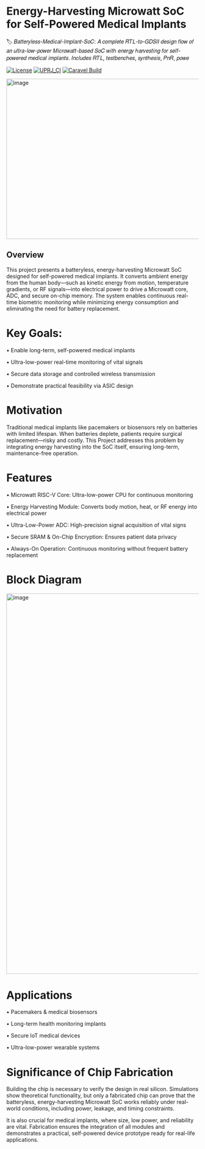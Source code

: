 # Energy-Harvesting Microwatt SoC for Self-Powered Medical Implants

🏷️ 𝐵𝑎𝑡𝑡𝑒𝑟𝑦𝑙𝑒𝑠𝑠-𝑀𝑒𝑑𝑖𝑐𝑎𝑙-𝐼𝑚𝑝𝑙𝑎𝑛𝑡-𝑆𝑜𝐶: 𝐴 𝑐𝑜𝑚𝑝𝑙𝑒𝑡𝑒 𝑅𝑇𝐿-𝑡𝑜-𝐺𝐷𝑆𝐼𝐼 𝑑𝑒𝑠𝑖𝑔𝑛 𝑓𝑙𝑜𝑤 𝑜𝑓 𝑎𝑛 𝑢𝑙𝑡𝑟𝑎-𝑙𝑜𝑤-𝑝𝑜𝑤𝑒𝑟 𝑀𝑖𝑐𝑟𝑜𝑤𝑎𝑡𝑡-𝑏𝑎𝑠𝑒𝑑 𝑆𝑜𝐶 𝑤𝑖𝑡ℎ 𝑒𝑛𝑒𝑟𝑔𝑦 ℎ𝑎𝑟𝑣𝑒𝑠𝑡𝑖𝑛𝑔 𝑓𝑜𝑟 𝑠𝑒𝑙𝑓-𝑝𝑜𝑤𝑒𝑟𝑒𝑑 𝑚𝑒𝑑𝑖𝑐𝑎𝑙 𝑖𝑚𝑝𝑙𝑎𝑛𝑡𝑠. 𝐼𝑛𝑐𝑙𝑢𝑑𝑒𝑠 𝑅𝑇𝐿, 𝑡𝑒𝑠𝑡𝑏𝑒𝑛𝑐ℎ𝑒𝑠, 𝑠𝑦𝑛𝑡ℎ𝑒𝑠𝑖𝑠, 𝑃𝑛𝑅, 𝑝𝑜𝑤𝑒

[![License](https://img.shields.io/badge/License-Apache%202.0-blue.svg)](https://opensource.org/licenses/Apache-2.0) [![UPRJ_CI](https://github.com/efabless/caravel_project_example/actions/workflows/user_project_ci.yml/badge.svg)](https://github.com/efabless/caravel_project_example/actions/workflows/user_project_ci.yml) [![Caravel Build](https://github.com/efabless/caravel_project_example/actions/workflows/caravel_build.yml/badge.svg)](https://github.com/efabless/caravel_project_example/actions/workflows/caravel_build.yml)

<img width="1578" height="420" alt="image" src="https://github.com/user-attachments/assets/10cdee4f-7ef1-4778-b0d7-faa1e2b288c8" />

## Overview
This project presents a batteryless, energy-harvesting Microwatt SoC designed for self-powered medical implants. It converts ambient energy from the human body—such as kinetic energy from motion, temperature gradients, or RF signals—into electrical power to drive a Microwatt core, ADC, and secure on-chip memory. The system enables continuous real-time biometric monitoring while minimizing energy consumption and eliminating the need for battery replacement.

 # **Key Goals:**

• Enable long-term, self-powered medical implants

• Ultra-low-power real-time monitoring of vital signals

• Secure data storage and controlled wireless transmission

• Demonstrate practical feasibility via ASIC design

# **Motivation**

Traditional medical implants like pacemakers or biosensors rely on batteries with limited lifespan. When batteries deplete, patients require surgical replacement—risky and costly.
This Project addresses this problem by integrating energy harvesting into the SoC itself, ensuring long-term, maintenance-free operation.

# **Features**

• Microwatt RISC-V Core: Ultra-low-power CPU for continuous monitoring

• Energy Harvesting Module: Converts body motion, heat, or RF energy into electrical power

• Ultra-Low-Power ADC: High-precision signal acquisition of vital signs

• Secure SRAM & On-Chip Encryption: Ensures patient data privacy

• Always-On Operation: Continuous monitoring without frequent battery replacement

# Block Diagram

<img width="1837" height="997" alt="image" src="https://github.com/user-attachments/assets/fcbf5a0a-9ae5-4c81-95c4-fab4eaaedb07" />


# **Applications**

• Pacemakers & medical biosensors
   
• Long-term health monitoring implants

• Secure IoT medical devices 

• Ultra-low-power wearable systems  

# Significance of Chip Fabrication

Building the chip is necessary to verify the design in real silicon. Simulations show theoretical functionality, but only a fabricated chip can prove that the batteryless, energy-harvesting Microwatt SoC works reliably under real-world conditions, including power, leakage, and timing constraints.

It is also crucial for medical implants, where size, low power, and reliability are vital. Fabrication ensures the integration of all modules and demonstrates a practical, self-powered device prototype ready for real-life applications.


